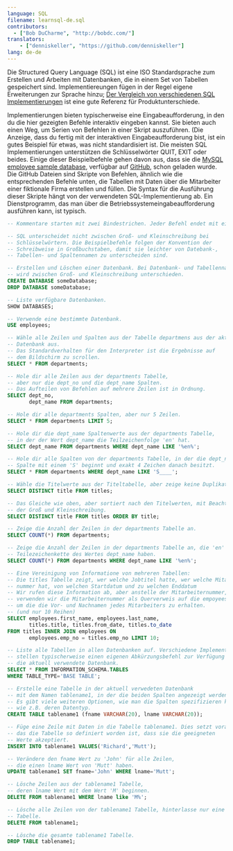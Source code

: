 ```yaml
---
language: SQL
filename: learnsql-de.sql
contributors:
  - ["Bob DuCharme", "http://bobdc.com/"]
translators:
    - ["denniskeller", "https://github.com/denniskeller"]
lang: de-de
---
```


Die Structured Query Language (SQL) ist eine ISO Standardsprache zum Erstellen und Arbeiten mit Datenbanken, die in einem Set von Tabellen gespeichert sind. Implementiereungen fügen in der Regel eigene Erweiterungen zur Sprache hinzu; [Der Vergleich von verschiedenen SQL Implementierungen](http://troels.arvin.dk/db/rdbms/) ist eine gute Referenz für Produktunterschiede.

Implementierungen bieten typischerweise eine Eingabeaufforderung, in den du die hier gezeigten Befehle interaktiv eingeben kannst. Sie bieten auch einen Weg, um Serien von Befehlen in einer Skript auszuführen. (Die Anzeige, dass du fertig mit der interaktiven Eingabeaufforderung bist, ist ein gutes Beispiel für etwas, was nicht standardisiert ist. Die meisten SQL Implementierungen unterstützen die Schlüsselwörter QUIT, EXIT oder beides.
Einige dieser Beispielbefehle gehen davon aus, dass sie die [MySQL employee sample database](https://dev.mysql.com/doc/employee/en/), verfügbar auf [GitHub](https://github.com/datacharmer/test_db), schon geladen wurde. Die GitHub Dateien sind Skripte von Befehlen, ähnlich wie die entsprechenden Befehle unten, die Tabellen mit Daten über die Mitarbeiter einer fiktionale Firma erstellen und füllen. Die Syntax für die Ausführung dieser Skripte hängt von der verwendeten SQL-Implementierung ab. Ein Dienstprogramm, das man über die Betriebssystemeingabeaufforderung ausführen kann, ist typisch.


```sql
-- Kommentare starten mit zwei Bindestrichen. Jeder Befehl endet mit einem Semikolon.

-- SQL unterscheidet nicht zwischen Groß- und Kleinschreibung bei
-- Schlüsselwörtern. Die Beispielbefehle folgen der Konvention der
-- Schreibweise in Großbuchstaben, damit sie leichter von Datebank-,
-- Tabellen- und Spaltennamen zu unterscheiden sind.

-- Erstellen und Löschen einer Datenbank. Bei Datenbank- und Tabellennamen
-- wird zwischen Groß- und Kleinschreibung unterschieden.
CREATE DATABASE someDatabase;
DROP DATABASE someDatabase;

-- Liste verfügbare Datenbanken.
SHOW DATABASES;

-- Verwende eine bestimmte Datenbank.
USE employees;

-- Wähle alle Zeilen und Spalten aus der Tabelle departmens aus der aktuellen
-- Datenbank aus.
-- Das Standardverhalten für den Interpreter ist die Ergebnisse auf
-- dem Bildschirm zu scrollen.
SELECT * FROM departments;

-- Hole dir alle Zeilen aus der departments Tabelle,
-- aber nur die dept_no und die dept_name Spalten.
-- Das Aufteilen von Befehlen auf mehrere Zeilen ist in Ordnung.
SELECT dept_no,
       dept_name FROM departments;

-- Hole dir alle departments Spalten, aber nur 5 Zeilen.
SELECT * FROM departments LIMIT 5;

-- Hole dir die dept_name Spaltenwerte aus der departments Tabelle,
-- in der der Wert dept_name die Teilzeichenfolge 'en' hat.
SELECT dept_name FROM departments WHERE dept_name LIKE '%en%';

-- Hole dir alle Spalten von der departments Tabelle, in der die dept_name
-- Spalte mit einem 'S' beginnt und exakt 4 Zeichen danach besitzt.
SELECT * FROM departments WHERE dept_name LIKE 'S____';

-- Wähle die Titelwerte aus der Titeltabelle, aber zeige keine Duplikate an.
SELECT DISTINCT title FROM titles;

-- Das Gleiche wie oben, aber sortiert nach den Titelwerten, mit Beachtung
-- der Groß und Kleinschreibung.
SELECT DISTINCT title FROM titles ORDER BY title;

-- Zeige die Anzahl der Zeilen in der departments Tabelle an.
SELECT COUNT(*) FROM departments;

-- Zeige die Anzahl der Zeilen in der departments Tabelle an, die 'en' als
-- Teilezeichenkette des Wertes dept_name haben.
SELECT COUNT(*) FROM departments WHERE dept_name LIKE '%en%';

-- Eine Vereinigung von Informatione von mehreren Tabellen:
-- Die titles Tabelle zeigt, wer welche Jobtitel hatte, wer welche Mitarbeiter-
-- nummer hat, von welchen Startdatum und zu welchen Enddatum
-- Wir rufen diese Information ab, aber anstelle der Mitarbeiternummer,
-- verwenden wir die Mitarbeiternummer als Querverweis auf die empoyees Tabelle
-- um die die Vor- und Nachnamen jedes Mitarbeiters zu erhalten.
-- (und nur 10 Reihen)
SELECT employees.first_name, employees.last_name,
       titles.title, titles.from_date, titles.to_date
FROM titles INNER JOIN employees ON
       employees.emp_no = titles.emp_no LIMIT 10;

-- Liste alle Tabellen in allen Datenbanken auf. Verschiedene Implementierungen
-- stellen typischerweise einen eigenen Abkürzungsbefehl zur Verfügung für
-- die aktuell verwendete Datenbank.
SELECT * FROM INFORMATION_SCHEMA.TABLES
WHERE TABLE_TYPE='BASE TABLE';

-- Erstelle eine Tabelle in der aktuell verwedeten Datenbank
-- mit dem Namen tablename1, in der die beiden Spalten angezeigt werden
-- Es gibt viele weiteren Optionen, wie man die Spalten spezifizieren kann,
-- wie z.B. deren Datentyp.
CREATE TABLE tablename1 (fname VARCHAR(20), lname VARCHAR(20));

-- Füge eine Zeile mit Daten in die Tabelle tablename1. Dies setzt voraus,
-- das die Tabelle so definiert worden ist, dass sie die geeigneten
-- Werte akzeptiert.
INSERT INTO tablename1 VALUES('Richard','Mutt');

-- Verändere den fname Wert zu 'John' für alle Zeilen,
-- die einen lname Wert von 'Mutt' haben.
UPDATE tablename1 SET fname='John' WHERE lname='Mutt';

-- Lösche Zeilen aus der tablename1 Tabelle,
-- deren lname Wert mit dem Wert 'M' beginnen.
DELETE FROM tablename1 WHERE lname like 'M%';

-- Lösche alle Zeilen von der tablename1 Tabelle, hinterlasse nur eine leere
-- Tabelle.
DELETE FROM tablename1;

-- Lösche die gesamte tablename1 Tabelle.
DROP TABLE tablename1;
```
